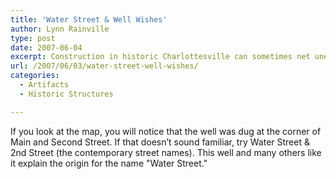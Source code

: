 ```yaml
---
title: 'Water Street & Well Wishes'
author: Lynn Rainville
type: post
date: 2007-06-04
excerpt: Construction in historic Charlottesville can sometimes net unexpected results...
url: /2007/06/03/water-street-well-wishes/
categories:
  - Artifacts
  - Historic Structures

---
```

[](http://www.locohistory.org/blog//?attachment_id=120)

If you look at the map, you will notice that the well was dug at the corner of Main and Second Street. If that doesn&#8217;t sound familiar, try Water Street & 2nd Street (the contemporary street names). This well and many others like it explain the origin for the name "Water Street."
